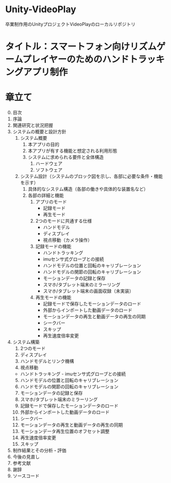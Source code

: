 # Unity-VideoPlay
卒業制作用のUnityプロジェクトVideoPlayのローカルリポジトリ

# タイトル：スマートフォン向けリズムゲームプレイヤーのためのハンドトラッキングアプリ制作

# 章立て
0. 目次
1. 序論
2. 関連研究と状況把握
3. システムの概要と設計方針
    1. システム概要
        1. 本アプリの目的
        2. 本アプリが有する機能と想定される利用形態
        3. システムに求められる要件と全体構造
            1. ハードウェア
            2. ソフトウェア
    1. システム設計（システムのブロック図を示し、各部に必要な条件・機能を示す）
        1. 具体的なシステム構造（各部の働きや具体的な装置名など）
        2. 各部の詳細と機能
            1. アプリのモード
                - 記録モード
                - 再生モード
            2. 2つのモードに共通する仕様
                - ハンドモデル
                - ディスプレイ
                - 視点移動（カメラ操作）
            3. 記録モードの機能
                - ハンドトラッキング
                - imuセンサ式グローブとの接続
                - ハンドモデルの位置と回転のキャリブレーション
                - ハンドモデルの関節の回転のキャリブレーション
                - モーションデータの記録と保存
                - スマホ/タブレット端末のミラーリング
                - スマホ/タブレット端末の画面収録（未実装）
            4. 再生モードの機能
                - 記録モードで保存したモーションデータのロード
                - 外部からインポートした動画データのロード
                - モーションデータの再生と動画データの再生の同期
                - シークバー
                - スキップ
                - 再生速度倍率変更
4. システム構築
    1. 2つのモード
    2. ディスプレイ
    3. ハンドモデルとリンク機構
    4. 視点移動
    - ハンドトラッキング
                - imuセンサ式グローブとの接続
    5. ハンドモデルの位置と回転のキャリブレーション
    6. ハンドモデルの関節の回転のキャリブレーション
    7. モーションデータの記録と保存
    8. スマホ/タブレット端末のミラーリング
    9. 記録モードで保存したモーションデータのロード
    10. 外部からインポートした動画データのロード
    11. シークバー
    12. モーションデータの再生と動画データの再生の同期
    13. モーションデータ再生位置のオフセット調整
    14. 再生速度倍率変更
    15. スキップ
5. 制作結果とその分析・評価
6. 今後の見直し
7. 参考文献
8. 謝辞
9. ソースコード
